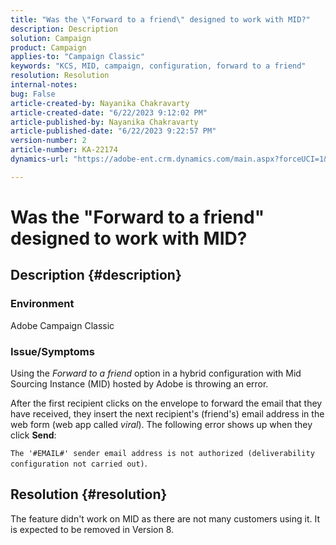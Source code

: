 ```yaml
---
title: "Was the \"Forward to a friend\" designed to work with MID?"
description: Description
solution: Campaign
product: Campaign
applies-to: "Campaign Classic"
keywords: "KCS, MID, campaign, configuration, forward to a friend"
resolution: Resolution
internal-notes: 
bug: False
article-created-by: Nayanika Chakravarty
article-created-date: "6/22/2023 9:12:02 PM"
article-published-by: Nayanika Chakravarty
article-published-date: "6/22/2023 9:22:57 PM"
version-number: 2
article-number: KA-22174
dynamics-url: "https://adobe-ent.crm.dynamics.com/main.aspx?forceUCI=1&pagetype=entityrecord&etn=knowledgearticle&id=5a97c368-4111-ee11-8f6d-6045bd006d92"

---
```

# Was the "Forward to a friend" designed to work with MID?

## Description {#description}


### <b>Environment</b>

Adobe Campaign Classic

### <b>Issue/Symptoms</b>

Using the *Forward to a friend* option in a hybrid configuration with Mid Sourcing Instance (MID) hosted by Adobe is throwing an error.

After the first recipient clicks on the envelope to forward the email that they have received, they insert the next recipient's (friend's) email address in the web form (web app called *viral*). The following error shows up when they click <b>Send</b>:

`The '#EMAIL#' sender email address is not authorized (deliverability configuration not carried out)`.


## Resolution {#resolution}


The feature didn't work on MID as there are not many customers using it. It is expected to be removed in Version 8.

